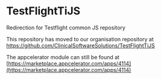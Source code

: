 TestFlightTiJS
==============

Redirection for Testflight common JS repository

This repository has moved to our organisation repository at <https://github.com/ClinicalSoftwareSolutions/TestFlightTiJS>

The appcelerator module can still be found at [https://marketplace.appcelerator.com/apps/4114](https://marketplace.appcelerator.com/apps/4114)
